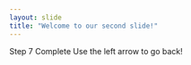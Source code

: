 ```yaml
---
layout: slide
title: "Welcome to our second slide!"
---
```

Step 7 Complete 
Use the left arrow to go back!